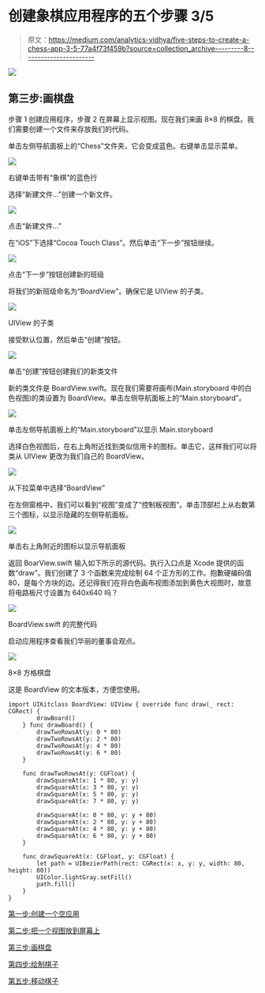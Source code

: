 # 创建象棋应用程序的五个步骤 3/5

> 原文：<https://medium.com/analytics-vidhya/five-steps-to-create-a-chess-app-3-5-77a4f73f459b?source=collection_archive---------8----------------------->

![](img/1d1de3c204461e2e8a89603e9e940546.png)

## 第三步:画棋盘

步骤 1 创建应用程序，步骤 2 在屏幕上显示视图。现在我们来画 8×8 的棋盘。我们需要创建一个文件来存放我们的代码。

单击左侧导航面板上的“Chess”文件夹，它会变成蓝色。右键单击显示菜单。

![](img/6d8bd370cb903a94f21bb0438826683d.png)

右键单击带有“象棋”的蓝色行

选择“新建文件…”创建一个新文件。

![](img/a4cf5696aeabd98d9cd403e5d8398c78.png)

点击“新建文件…”

在“iOS”下选择“Cocoa Touch Class”。然后单击“下一步”按钮继续。

![](img/196903995e6a028e52c6da149ae0c3fd.png)

点击“下一步”按钮创建新的班级

将我们的新班级命名为“BoardView”。确保它是 UIView 的子类。

![](img/4f73d0611823b5a8bdbacf90de38637c.png)

UIView 的子类

接受默认位置，然后单击“创建”按钮。

![](img/60da47dec9e9398f40a19f9395ffaf98.png)

单击“创建”按钮创建我们的新类文件

新的类文件是 BoardView.swift。现在我们需要将画布(Main.storyboard 中的白色视图)的类设置为 BoardView。单击左侧导航面板上的“Main.storyboard”。

![](img/cae50b66fdc34b75d93966006956e3e9.png)

单击左侧导航面板上的“Main.storyboard”以显示 Main.storyboard

选择白色视图后，在右上角附近找到类似信用卡的图标。单击它，这样我们可以将类从 UIView 更改为我们自己的 BoardView。

![](img/71c2f2b5584455664cf5739882aef6ac.png)

从下拉菜单中选择“BoardView”

在左侧窗格中，我们可以看到“视图”变成了“控制板视图”。单击顶部栏上从右数第三个图标，以显示隐藏的左侧导航面板。

![](img/c66b6825966cfab0447e735ff6942555.png)

单击右上角附近的图标以显示导航面板

返回 BoarView.swift 输入如下所示的源代码。执行入口点是 Xcode 提供的函数“draw”。我们创建了 3 个函数来完成绘制 64 个正方形的工作。抱歉硬编码值 80，是每个方块的边。还记得我们在将白色画布视图添加到黄色大视图时，故意将电路板尺寸设置为 640x640 吗？

![](img/27fbc96dd1f6073d4308b4026e83622c.png)

BoardView.swift 的完整代码

启动应用程序查看我们华丽的董事会观点。

![](img/dc9501beb711bcc18b92fade5ce6b946.png)

8×8 方格棋盘

这是 BoardView 的文本版本，方便您使用。

```
import UIKitclass BoardView: UIView { override func draw(_ rect: CGRect) {
        drawBoard()
    } func drawBoard() {
        drawTwoRowsAt(y: 0 * 80)
        drawTwoRowsAt(y: 2 * 80)
        drawTwoRowsAt(y: 4 * 80)
        drawTwoRowsAt(y: 6 * 80)
    }

    func drawTwoRowsAt(y: CGFloat) {
        drawSquareAt(x: 1 * 80, y: y)
        drawSquareAt(x: 3 * 80, y: y)
        drawSquareAt(x: 5 * 80, y: y)
        drawSquareAt(x: 7 * 80, y: y)

        drawSquareAt(x: 0 * 80, y: y + 80)
        drawSquareAt(x: 2 * 80, y: y + 80)
        drawSquareAt(x: 4 * 80, y: y + 80)
        drawSquareAt(x: 6 * 80, y: y + 80)
    }

    func drawSquareAt(x: CGFloat, y: CGFloat) {
        let path = UIBezierPath(rect: CGRect(x: x, y: y, width: 80, height: 80))
        UIColor.lightGray.setFill()
        path.fill()
    }
}
```

[第一步:创建一个空应用](/@zhijunsheng/five-steps-to-create-a-chess-app-1-5-a5c96bc99241?source=friends_link&sk=707d73067918e809e45fcb10921b1dc6)

[第二步:把一个视图放到屏幕上](/@zhijunsheng/five-steps-to-create-a-chess-app-2-5-22eb0e0d6d9c?source=friends_link&sk=d8c4d711ede8e0dc910c6b35ed21145d)

[第三步:画棋盘](/@zhijunsheng/five-steps-to-create-a-chess-app-3-5-77a4f73f459b?source=friends_link&sk=8f4572ecb12460b2e3f584e1a5a31d7e)

[第四步:绘制棋子](/@zhijunsheng/five-steps-to-create-a-chess-app-4-5-8bcb38f0c652?source=friends_link&sk=c9a974ec64e138d37fb6859ababd1a06)

[第五步:移动棋子](/@zhijunsheng/five-steps-to-create-a-chess-app-5-5-761af7719a2e?source=friends_link&sk=9099609bcefef2be067e11d42ef8e0a6)